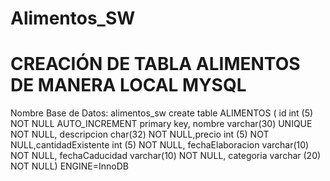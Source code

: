 # Alimentos_SW
# CREACIÓN DE TABLA ALIMENTOS DE MANERA LOCAL MYSQL
Nombre Base de Datos: alimentos_sw
create table ALIMENTOS ( id int (5) NOT NULL AUTO_INCREMENT primary key, nombre varchar(30) UNIQUE NOT NULL, descripcion char(32) NOT NULL,precio int (5) NOT NULL,cantidadExistente int (5) NOT NULL, fechaElaboracion varchar(10) NOT NULL, fechaCaducidad varchar(10) NOT NULL, categoria varchar (20) NOT NULL) ENGINE=InnoDB 
